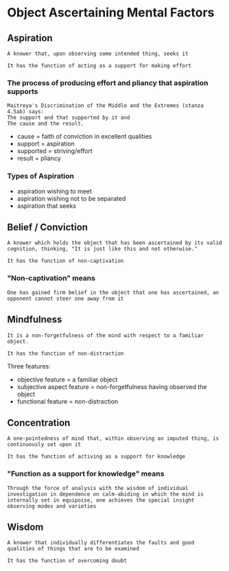 # Object Ascertaining Mental Factors

## Aspiration

`A knower that, upon observing some intended thing, seeks it`

`It has the function of acting as a support for making effort`

### The process of producing effort and pliancy that aspiration supports

```
Maitreya's Discrimination of the Middle and the Extremes (stanza 4.5ab) says:
The support and that supported by it and
The cause and the result.
```

* cause = faith of conviction in excellent qualities
* support = aspiration
* supported = striving/effort
* result = pliancy

### Types of Aspiration

* aspiration wishing to meet
* aspiration wishing not to be separated
* aspiration that seeks

## Belief / Conviction

`A knower which holds the object that has been ascertained by its valid cognition, thinking, "It is just like this and not otherwise."`

`It has the function of non-captivation`

### "Non-captivation" means

`One has gained firm belief in the object that one has ascertained, an opponent cannot steer one away from it`

## Mindfulness

`It is a non-forgetfulness of the mind with respect to a familiar object.`

`It has the function of non-distraction`

Three features:

* objective feature = a familiar object
* subjective aspect feature = non-forgetfulness having observed the object
* functional feature = non-distraction

## Concentration

`A one-pointedness of mind that, within observing an imputed thing, is continuously set upon it`

`It has the function of activing as a support for knowledge`

### "Function as a support for knowledge" means

`Through the force of analysis with the wisdom of individual investigation in dependence on calm-abiding in which the mind is internally set in equipoise, one achieves the special insight observing modes and varieties`

## Wisdom

`A knower that individually differentiates the faults and good qualities of things that are to be examined`

`It has the function of overcoming doubt`

